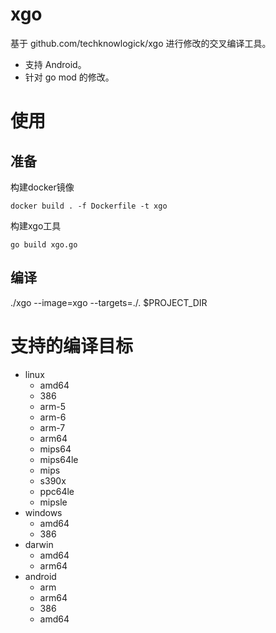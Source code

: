# xgo
基于 github.com/techknowlogick/xgo 进行修改的交叉编译工具。  
- 支持 Android。
- 针对 go mod 的修改。

# 使用
## 准备
构建docker镜像
```
docker build . -f Dockerfile -t xgo
```

构建xgo工具
```
go build xgo.go
```

## 编译
./xgo --image=xgo --targets=./. $PROJECT_DIR

# 支持的编译目标
- linux
  - amd64
  - 386
  - arm-5
  - arm-6
  - arm-7
  - arm64
  - mips64
  - mips64le
  - mips
  - s390x
  - ppc64le
  - mipsle
- windows
  - amd64
  - 386
- darwin
  - amd64
  - arm64
- android
  - arm
  - arm64
  - 386
  - amd64